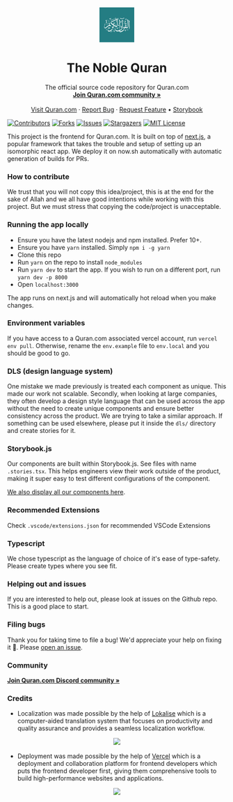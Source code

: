 <!--
*** Thanks for checking out this Quran.com repo. If you have a suggestion that would
*** make this better, please fork the repo and create a pull request or simply open
***  an issue with the tag "enhancement".
*** Thanks again! Now go create something AMAZING! :D
-->

<!-- PROJECT LOGO -->
<br />
<p align="center">
  <a href="https://quran.com">
    <img src="public/logo.png" alt="Logo" width="80" height="80">
  </a>

  <h1 align="center">The Noble Quran</h1>

  <p align="center">
    The official source code repository for Quran.com
    <br />
    <a href="https://discord.gg/SpEeJ5bWEQ"><strong>Join Quran.com community »</strong></a>
    <br />
    <br />
    <a href="https://quran.com">Visit Quran.com</a>
    ·
    <a href="https://github.com/quran/quran.com-frontend-next/issues">Report Bug</a>
    ·
    <a href="https://github.com/quran/quran.com-frontend-next/issues">Request Feature</a>
    •
    <a href="https://quran.github.io/quran.com-frontend-next/storybook/master">Storybook</a>
  </p>
</p>

<!-- PROJECT SHIELDS -->

[![Contributors][contributors-shield]][contributors-url]
[![Forks][forks-shield]][forks-url]
[![Issues][issues-shield]][issues-url]
[![Stargazers][stars-shield]][stars-url]
[![MIT License][license-shield]][license-url]

This project is the frontend for Quran.com. It is built on top of [next.js](https://nextjs.org/docs/getting-started), a popular framework that takes the trouble and setup of setting up an isomorphic react app. We deploy it on now.sh automatically with automatic generation of builds for PRs.

### How to contribute

We trust that you will not copy this idea/project, this is at the end for the sake of Allah and we all have good intentions while working with this project. But we must stress that copying the code/project is unacceptable.

### Running the app locally

- Ensure you have the latest nodejs and npm installed. Prefer 10+.
- Ensure you have `yarn` installed. Simply `npm i -g yarn`
- Clone this repo
- Run `yarn` on the repo to install `node_modules`
- Run `yarn dev` to start the app. If you wish to run on a different port, run `yarn dev -p 8000`
- Open `localhost:3000`

The app runs on next.js and will automatically hot reload when you make changes.

### Environment variables

If you have access to a Quran.com associated vercel account, run `vercel env pull`. Otherwise, rename the `env.example` file to  `env.local` and you should be good to go. 

### DLS (design language system)

One mistake we made previously is treated each component as unique. This made our work not scalable. Secondly, when looking at large companies, they often develop a design style language that can be used across the app without the need to create unique components and ensure better consistency across the product. We are trying to take a similar approach. If something can be used elsewhere, please put it inside the `dls/` directory and create stories for it.

### Storybook.js

Our components are built within Storybook.js. See files with name `.stories.tsx`. This helps engineers view their work outside of the product, making it super easy to test different configurations of the component.

[We also display all our components here](https://quran.github.io/quran.com-frontend-next/storybook/master).

### Recommended Extensions

Check `.vscode/extensions.json` for recommended VSCode Extensions
### Typescript

We chose typescript as the language of choice of it's ease of type-safety. Please create types where you see fit.

### Helping out and issues

If you are interested to help out, please look at issues on the Github repo. This is a good place to start.

### Filing bugs

Thank you for taking time to file a bug! We'd appreciate your help on fixing it 🙏. Please [open an issue](https://github.com/quran/quran.com-frontend-next/issues).

### Community 
<a href="https://discord.gg/SpEeJ5bWEQ"><strong>Join Quran.com Discord community »</strong></a>

<!-- MARKDOWN LINKS & IMAGES -->
<!-- https://www.markdownguide.org/basic-syntax/#reference-style-links -->

[contributors-shield]: https://img.shields.io/github/contributors/quran/quran.com-frontend-next?style=for-the-badge
[contributors-url]: https://github.com/quran/quran.com-frontend-next/graphs/contributors
[forks-shield]: https://img.shields.io/github/forks/quran/quran.com-frontend-next?style=for-the-badge
[forks-url]: https://github.com/quran/quran.com-frontend-next/network/members
[stars-shield]: https://img.shields.io/github/stars/quran/quran.com-frontend-next?style=for-the-badge
[stars-url]: https://github.com/quran/quran.com-frontend-next/stargazers
[issues-shield]: https://img.shields.io/github/issues/quran/quran.com-frontend-next?style=for-the-badge
[issues-url]: https://github.com/quran/quran.com-frontend-next/issues
[license-shield]: https://img.shields.io/github/license/quran/quran.com-frontend-next?style=for-the-badge
[license-url]: https://github.com/quran/quran.com-frontend-next/blob/master/LICENSE.txt
[product-screenshot]: images/screenshot.png

### Credits

- Localization was made possible by the help of [Lokalise](https://lokalise.com/) which is a computer-aided translation system that focuses on productivity and quality assurance and provides a seamless localization workflow.

<p align="center">
  <img src="https://user-images.githubusercontent.com/15169499/139687128-15ed6189-6be2-44bf-9173-75cce317d546.png" width="400">
</p>

- Deployment was made possible by the help of [Vercel](https://vercel.com/?utm_source=quran-pro&utm_campaign=oss) which is a deployment and collaboration platform for frontend developers which puts the frontend developer first, giving them comprehensive tools to build high-performance websites and applications.

<p align="center">
  <img src="https://user-images.githubusercontent.com/15169499/147745340-b7e84819-d1b0-4399-87a0-d5276ba21bca.png" width="250">
</p>
